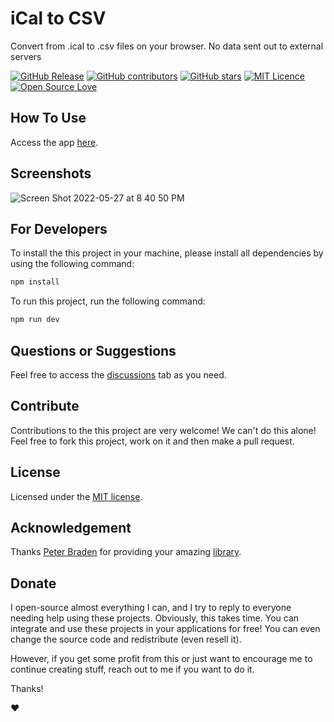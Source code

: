 # iCal to CSV

Convert from .ical to .csv files on your browser. No data sent out to external servers


[![GitHub Release](https://img.shields.io/github/release/thiagodonferreira/ical-to-csv.svg)](https://github.com/thiagodonferreira/ical-to-csv/releases/latest)
[![GitHub contributors](https://img.shields.io/github/contributors/thiagodonferreira/ical-to-csv.svg)](https://github.com/thiagodonferreira/ical-to-csv/graphs/contributors)
[![GitHub stars](https://img.shields.io/github/stars/thiagodonferreira/ical-to-csv.svg)](https://github.com/thiagodonferreira/ical-to-csv)
[![MIT Licence](https://badges.frapsoft.com/os/mit/mit.svg?v=103)](https://opensource.org/licenses/mit-license.php)
[![Open Source Love](https://badges.frapsoft.com/os/v1/open-source.svg?v=103)](https://github.com/ellerbrock/open-source-badges/)

## How To Use

Access the app [here](https://thiagodonferreira.github.io/ical-to-csv).

## Screenshots


![Screen Shot 2022-05-27 at 8 40 50 PM](https://user-images.githubusercontent.com/98138701/170802983-f76f2e9e-f8da-44ab-b8ae-61d54498dad7.png)


## For Developers

To install the this project in your machine, please install all dependencies by using the following command:

```sh
npm install
```

To run this project, run the following command:

```sh
npm run dev
```

## Questions or Suggestions

Feel free to access the <a href="../../discussions">discussions</a> tab as you need.

## Contribute

Contributions to the this project are very welcome! We can't do this alone! Feel free to fork this project, work on it and then make a pull request.

## License

Licensed under the [MIT license](LICENSE).

## Acknowledgement

Thanks [Peter Braden](https://github.com/peterbraden) for providing your amazing [library](https://github.com/peterbraden/ical.js/).

## Donate

I open-source almost everything I can, and I try to reply to everyone needing help using these projects. Obviously, this takes time. You can integrate and use these projects in your applications for free! You can even change the source code and redistribute (even resell it).

However, if you get some profit from this or just want to encourage me to continue creating stuff, reach out to me if you want to do it.

Thanks!

❤️
